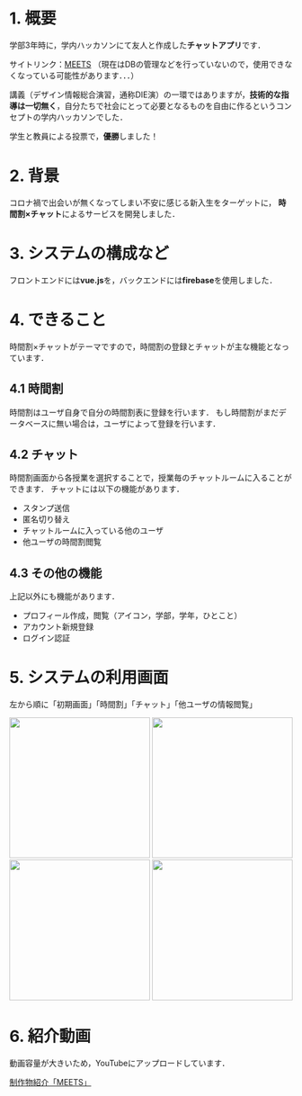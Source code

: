 # 1. 概要
学部3年時に，学内ハッカソンにて友人と作成した**チャットアプリ**です．

サイトリンク：[MEETS](https://c1-meets.web.app/)
（現在はDBの管理などを行っていないので，使用できなくなっている可能性があります．．．）


講義（デザイン情報総合演習，通称DIE演）の一環ではありますが，**技術的な指導は一切無く**，自分たちで社会にとって必要となるものを自由に作るというコンセプトの学内ハッカソンでした．

学生と教員による投票で，**優勝**しました！

# 2. 背景
コロナ禍で出会いが無くなってしまい不安に感じる新入生をターゲットに，
**時間割×チャット**によるサービスを開発しました．

# 3. システムの構成など
フロントエンドには**vue.js**を，バックエンドには**firebase**を使用しました．

# 4. できること
時間割×チャットがテーマですので，時間割の登録とチャットが主な機能となっています．

## 4.1 時間割
時間割はユーザ自身で自分の時間割表に登録を行います．
もし時間割がまだデータベースに無い場合は，ユーザによって登録を行います．

## 4.2 チャット
時間割画面から各授業を選択することで，授業毎のチャットルームに入ることができます．
チャットには以下の機能があります．
- スタンプ送信
- 匿名切り替え
- チャットルームに入っている他のユーザ
- 他ユーザの時間割閲覧

## 4.3 その他の機能
上記以外にも機能があります．
- プロフィール作成，閲覧（アイコン，学部，学年，ひとこと）
- アカウント新規登録
- ログイン認証

# 5. システムの利用画面
左から順に「初期画面」「時間割」「チャット」「他ユーザの情報閲覧」

<img src="https://user-images.githubusercontent.com/77134979/230755331-fdf125df-37d0-4d79-a4e9-220846181c76.PNG" width=250> <img src="https://user-images.githubusercontent.com/77134979/230755421-ad952f26-bfd5-426f-a227-b4872e5c3cc1.PNG" width=250> <img src="https://user-images.githubusercontent.com/77134979/230755358-1f3ea1e5-feac-44ec-be27-d76d20017bd7.PNG" width=250> <img src="https://user-images.githubusercontent.com/77134979/230756007-281dfb6f-9656-4ccd-87d0-dc0537c3a781.PNG" width=250>

# 6. 紹介動画
動画容量が大きいため，YouTubeにアップロードしています．

[制作物紹介「MEETS」](https://www.youtube.com/watch?v=QmF_I0uADDg)

